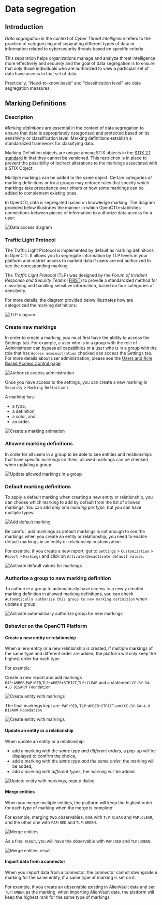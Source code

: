 # Data segregation

## Introduction

*Data segregation* in the context of *Cyber Threat Intelligence* refers to the practice of categorizing and separating different types of data or information related to cybersecurity threats based on specific criteria.

This separation helps organizations manage and analyze threat intelligence more effectively and securely and the goal of data segregation is to ensure that only those individuals who are authorized to view a particular set of data have access to that set of data.

Practically, "Need-to-know basis" and "classification level" are data segregation measures.

## Marking Definitions

### Description

*Marking definitions* are essential in the context of data segregation to ensure that data is appropriately categorized and protected based on its sensitivity or classification level. Marking definitions establish a standardized framework for classifying data.

Marking Definition objects are unique among STIX objects in the [STIX 2.1 standard](https://docs.oasis-open.org/cti/stix/v2.1/stix-v2.1.html) in that they cannot be versioned. This restriction is in place to prevent the possibility of indirect alterations to the markings associated with a STIX Object.

Multiple markings can be added to the same object. Certain categories of marking definitions or trust groups may enforce rules that specify which markings take precedence over others or how some markings can be added to complement existing ones.

In OpenCTI, data is segregated based on knowledge marking. The diagram provided below illustrates the manner in which OpenCTI establishes connections between pieces of information to authorize data access for a user:

![Data access diagram](assets/data-access-diagram.png)

### Traffic Light Protocol

The Traffic Light Protocol is implemented by default as marking definitions in OpenCTI. It allows you to segregate information by TLP levels in your platform and restrict access to marked data if users are not authorized to see the corresponding marking.

The *Traffic Light Protocol* (TLP) was designed by the *Forum of Incident Response and Security Teams* ([FIRST](https://www.first.org/tlp/)) to provide a standardized method for classifying and handling sensitive information, based on four categories of sensitivity.

For more details, the diagram provided below illustrates how are categorized the marking definitions:

![TLP diagram](assets/tlp-diagram.png)

### Create new markings

In order to create a marking, you must first have the ability to access the Settings tab. For example, a user who is in a group with the role of Administrator can bypass all capabilities or a user who is in a group with the role that has `Access administration` checked can access the Settings tab. For more details about user administration, please see the [Users and Role Based Access Control page](./users.md).

![Authorize access administration](assets/authorize-access.gif)

Once you have access to the settings, you can create a new marking in `Security` > `Marking Definitions`

A marking has:

- a type,
- a definition,
- a color, and
- an order.

![Create a marking animation](assets/create-marking.gif)

### Allowed marking definitions 

In order for all users in a group to be able to see entities and relationships that have specific markings on them, allowed markings can be checked when updating a group:

![Update allowed markings in a group](assets/update-group-marking.png)

### Default marking definitions

To apply a default marking when creating a new entity or relationship, you can choose which marking to add by default from the list of allowed markings. You can add *only one marking per type*, but you can have multiple types.

![Add default marking](assets/default-marking.gif)

Be careful, add markings as default markings is not enough to see the markings when you create an entity or relationship, you need to enable default markings in an entity or relationship customization.

For example, if you create a new report, got to `Settings` > `Customization` > `Report` > `Markings` and click on `Activate/Desactivate default values`.

![Activate default values for markings](assets/activate-default-markings.png)

### Authorize a group to new marking definition

To authorize a group to automatically have access to a newly created marking definition in allowed marking definitions, you can check `Automatically authorize this group to new marking definition` when update a group:

![Activate automatically authorize group for new markings](assets/automatically-marking.png)


### Behavior on the OpenCTI Platform

#### Create a new entity or relationship

When a new entity or a new relationship is created, if multiple markings of the same type and different order are added, the platform will only keep the highest order for each type.

For example:

Create a new report and add markings `PAP:AMBER`,`PAP:RED`,`TLP:AMBER+STRICT`,`TLP:CLEAR` and a statement `CC-BY-SA-4.0 DISARM Foundation`

![Create entity with markings](assets/create-entity-markings.png)

The final markings kept are: `PAP:RED`, `TLP:AMBER+STRICT` and `CC-BY-SA-4.0 DISARM Foundation`

![Create entity with markings](assets/create-entity-marking-filter.png)


#### Update an entity or a relationship

When update an entity or a relationship:

- add a marking with the *same type and different orders*, a pop-up will be displayed to confirm the choice,
- add a marking with the *same type and the same order*, the marking will be added,
- add a marking with *different types*, the marking will be added.

![Update entity with markings, popup dialog](assets/marking-pop.gif)


#### Merge entities

When you merge multiple entities, the platform will keep the highest order for each type of marking when the merge is complete:

For example, merging two observables, one with `TLP:CLEAR` and `PAP:CLEAR`, and the other one with `PAP:RED` and `TLP:GREEN`.

![Merge entities](assets/merge-entities-markings.png)

As a final result, you will have the observable with `PAP:RED` and `TLP:GREEN`.

![Merge entities result](assets/merge-entities-markings-result.png)

#### Import data from a connector

When you import data from a connector, the connector cannot downgrade a marking for the same entity, if a same type of marking is set on it.

For example, if you create an observable existing in AlienVault data and set `TLP:AMBER` as the marking, when importing AlienVault data, the platform will keep the highest rank for the same type of markings.
